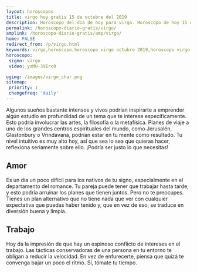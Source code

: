 ```yaml
---
layout: horoscopos
title: virgo hoy gratis 15 de octubre del 2019 
description: Horóscopo del dia de hoy para virgo. Horoscopo de hoy 15 de octubre del 2019. Las predicciones de amor, trabajo, vida personal gratis.
permalink: /horoscopo-diario-gratis/virgo/
amplink: /horoscopo-diario-gratis/amp/virgo/
home: FALSE
redirect_from: /p/virgo.html
keywords: virgo,horoscopo,horoscopo virgo octubre 2019,horoscopo virgo hoy,tarot virgo octubre 2019,horoscopo virgo,tarot virgo hoy,horoscopo de hoy,horoscopo diario,tarot del amor,horoscopo de hoy virgo,horoscopo diario del tarot, Horoscopo de hoy virgo 15 de octubre del 2019,horóscopo del día,signos zodiacales 2019, el horoscopo de hoy
horoscopo:
 signo: virgo
 video: ysMU-39Irc0

ogimg: /images/virgo_char.png
sitemap:
 priority: 1
 changefreq: 'daily'
---
```



Algunos sueños bastante intensos y vivos podrían inspirarte a emprender algún estudio en profundidad de un tema que te interese específicamente. Esto podría involucrar las artes, la filosofía o la metafísica. Planes de viaje a uno de los grandes centros espirituales del mundo, como Jerusalén, Glastonbury o Vrindavana, podrían estar en tu mente como resultado. Tu nivel intuitivo es muy alto hoy, así que sea lo sea que quieras hacer, reflexiona seriamente sobre ello. ¡Podría ser justo lo que necesitas!

## Amor

Es un día un poco difícil para los nativos de tu signo, especialmente en el departamento del romance. Tu pareja puede tener que trabajar hasta tarde, y esto podría arruinar los planes que tienen juntos. Pero no te preocupes. Tienes un plan alternativo que no tiene nada que ver con cualquier expectativa que puedas haber tenido y, que en vez de eso, se traduce en diversión buena y limpia.

## Trabajo

Hoy da la impresión de que hay un espinoso conflicto de intereses en el trabajo. Las tácticas conservadoras de una persona en tu entorno te obligan a reducir la velocidad. En vez de enfurecerte, piensa que quizá te convenga bajar un poco el ritmo. Sí, tómate tu tiempo.